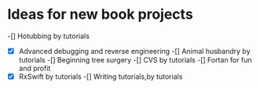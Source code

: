 # Ideas for new book projects

-[] Hotubbing by tutorials
-[x] Advanced debugging and reverse engineering
-[] Animal husbandry by tutorials
-[] Beginning tree surgery
-[] CVS by tutorials
-[] Fortan for fun and profit
-[x] RxSwift by tutorials
-[] Writing tutorials,by tutorials
